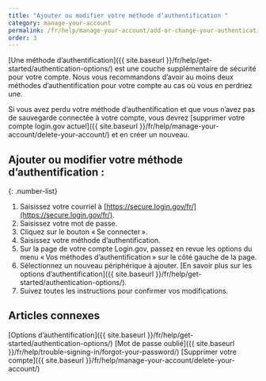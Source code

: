```yaml
---
title: "Ajouter ou modifier votre méthode d’authentification "
category: manage-your-account
permalink: /fr/help/manage-your-account/add-or-change-your-authentication-method/
order: 3
---
```

[Une méthode d’authentification]({{ site.baseurl }}/fr/help/get-started/authentication-options/) est une couche supplémentaire de sécurité pour votre compte. Nous vous recommandons d’avoir au moins deux méthodes d’authentification pour votre compte au cas où vous en perdriez une. 

Si vous avez perdu votre méthode d’authentification et que vous n’avez pas de sauvegarde connectée à votre compte, vous devrez [supprimer votre compte login.gov actuel]({{ site.baseurl }}/fr/help/manage-your-account/delete-your-account/) et en créer un nouveau.

## Ajouter ou modifier votre méthode d’authentification : 

{: .number-list}
1. Saisissez votre courriel à [https://secure.login.gov/fr/](https://secure.login.gov/fr/).
2. Saisissez votre mot de passe.
3. Cliquez sur le bouton « Se connecter ».
4. Saisissez votre méthode d’authentification.
5. Sur la page de votre compte Login.gov, passez en revue les options du menu « Vos méthodes d’authentification » sur le côté gauche de la page.
6. Sélectionnez un nouveau périphérique à ajouter. [En savoir plus sur les options d’authentification]({{ site.baseurl }}/fr/help/get-started/authentication-options/).
7. Suivez toutes les instructions pour confirmer vos modifications.

## Articles connexes 

[Options d’authentification]({{ site.baseurl }}/fr/help/get-started/authentication-options/)
[Mot de passe oublié]({{ site.baseurl }}/fr/help/trouble-signing-in/forgot-your-password/)
[Supprimer votre compte]({{ site.baseurl }}/fr/help/manage-your-account/delete-your-account/)